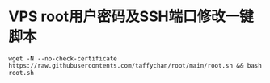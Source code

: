 # VPS root用户密码及SSH端口修改一键脚本

```shell
wget -N --no-check-certificate https://raw.githubusercontents.com/taffychan/root/main/root.sh && bash root.sh
```
